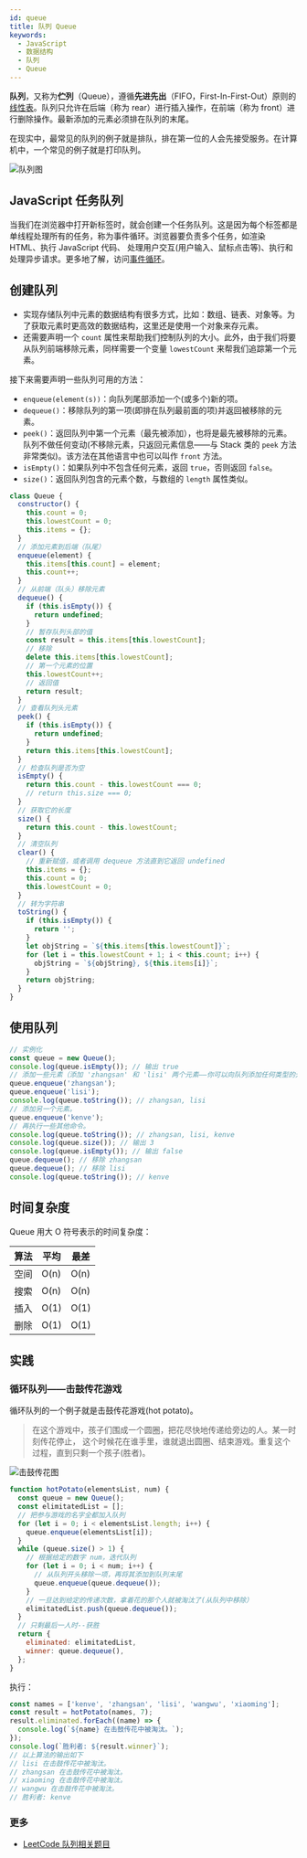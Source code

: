 ```yaml
---
id: queue
title: 队列 Queue
keywords:
  - JavaScript
  - 数据结构
  - 队列
  - Queue
---
```


**队列**，又称为**伫列**（Queue），遵循**先进先出**（FIFO，First-In-First-Out）原则的[线性表](https://zh.wikipedia.org/wiki/%E7%BA%BF%E6%80%A7%E8%A1%A8)。队列只允许在后端（称为 rear）进行插入操作，在前端（称为 front）进行删除操作。最新添加的元素必须排在队列的末尾。

在现实中，最常见的队列的例子就是排队，排在第一位的人会先接受服务。在计算机中，一个常见的例子就是打印队列。

![队列图](/img/queue.png)

## JavaScript 任务队列

当我们在浏览器中打开新标签时，就会创建一个任务队列。这是因为每个标签都是单线程处理所有的任务，称为事件循环。浏览器要负责多个任务，如渲染 HTML、执行 JavaScript 代码、 处理用户交互(用户输入、鼠标点击等)、执行和处理异步请求。更多地了解，访问[事件循环](https://developer.mozilla.org/zh-CN/docs/Web/JavaScript/EventLoop)。

## 创建队列

- 实现存储队列中元素的数据结构有很多方式，比如：数组、链表、对象等。为了获取元素时更高效的数据结构，这里还是使用一个对象来存元素。
- 还需要声明一个 `count` 属性来帮助我们控制队列的大小。此外，由于我们将要从队列前端移除元素，同样需要一个变量 `lowestCount` 来帮我们追踪第一个元素。

接下来需要声明一些队列可用的方法：

- `enqueue(element(s))`：向队列尾部添加一个(或多个)新的项。
- `dequeue()`：移除队列的第一项(即排在队列最前面的项)并返回被移除的元素。
- `peek()`：返回队列中第一个元素（最先被添加），也将是最先被移除的元素。队列不做任何变动(不移除元素，只返回元素信息——与 Stack 类的 `peek` 方法非常类似)。该方法在其他语言中也可以叫作 `front` 方法。
- `isEmpty()`：如果队列中不包含任何元素，返回 `true`，否则返回 `false`。
- `size()`：返回队列包含的元素个数，与数组的 `length` 属性类似。

```js
class Queue {
  constructor() {
    this.count = 0;
    this.lowestCount = 0;
    this.items = {};
  }
  // 添加元素到后端（队尾）
  enqueue(element) {
    this.items[this.count] = element;
    this.count++;
  }
  // 从前端（队头）移除元素
  dequeue() {
    if (this.isEmpty()) {
      return undefined;
    }
    // 暂存队列头部的值
    const result = this.items[this.lowestCount];
    // 移除
    delete this.items[this.lowestCount];
    // 第一个元素的位置
    this.lowestCount++;
    // 返回值
    return result;
  }
  // 查看队列头元素
  peek() {
    if (this.isEmpty()) {
      return undefined;
    }
    return this.items[this.lowestCount];
  }
  // 检查队列是否为空
  isEmpty() {
    return this.count - this.lowestCount === 0;
    // return this.size === 0;
  }
  // 获取它的长度
  size() {
    return this.count - this.lowestCount;
  }
  // 清空队列
  clear() {
    // 重新赋值，或者调用 dequeue 方法直到它返回 undefined
    this.items = {};
    this.count = 0;
    this.lowestCount = 0;
  }
  // 转为字符串
  toString() {
    if (this.isEmpty()) {
      return '';
    }
    let objString = `${this.items[this.lowestCount]}`;
    for (let i = this.lowestCount + 1; i < this.count; i++) {
      objString = `${objString}, ${this.items[i]}`;
    }
    return objString;
  }
}
```

## 使用队列

```js
// 实例化
const queue = new Queue();
console.log(queue.isEmpty()); // 输出 true
// 添加一些元素（添加 'zhangsan' 和 'lisi' 两个元素——你可以向队列添加任何类型的元素）。
queue.enqueue('zhangsan');
queue.enqueue('lisi');
console.log(queue.toString()); // zhangsan, lisi
// 添加另一个元素。
queue.enqueue('kenve');
// 再执行一些其他命令。
console.log(queue.toString()); // zhangsan, lisi, kenve
console.log(queue.size()); // 输出 3
console.log(queue.isEmpty()); // 输出 false
queue.dequeue(); // 移除 zhangsan
queue.dequeue(); // 移除 lisi
console.log(queue.toString()); // kenve
```

## 时间复杂度

Queue 用大 O 符号表示的时间复杂度：

| 算法 | 平均 | 最差 |
| ---- | ---- | ---- |
| 空间 | O(n) | O(n) |
| 搜索 | O(n) | O(n) |
| 插入 | O(1) | O(1) |
| 删除 | O(1) | O(1) |

## 实践

### 循环队列——击鼓传花游戏

循环队列的一个例子就是击鼓传花游戏(hot potato)。

> 在这个游戏中，孩子们围成一个圆圈，把花尽快地传递给旁边的人。某一时刻传花停止， 这个时候花在谁手里，谁就退出圆圈、结束游戏。重复这个过程，直到只剩一个孩子(胜者)。

![击鼓传花图](/img/hot-potato.png)

```js
function hotPotato(elementsList, num) {
  const queue = new Queue();
  const elimitatedList = [];
  // 把参与游戏的名字全都加入队列
  for (let i = 0; i < elementsList.length; i++) {
    queue.enqueue(elementsList[i]);
  }
  while (queue.size() > 1) {
    // 根据给定的数字 num，迭代队列
    for (let i = 0; i < num; i++) {
      // 从队列开头移除一项，再将其添加到队列末尾
      queue.enqueue(queue.dequeue());
    }
    // 一旦达到给定的传递次数，拿着花的那个人就被淘汰了(从队列中移除）
    elimitatedList.push(queue.dequeue());
  }
  // 只剩最后一人时--获胜
  return {
    eliminated: elimitatedList,
    winner: queue.dequeue(),
  };
}
```

执行：

```js
const names = ['kenve', 'zhangsan', 'lisi', 'wangwu', 'xiaoming'];
const result = hotPotato(names, 7);
result.eliminated.forEach((name) => {
  console.log(`${name} 在击鼓传花中被淘汰。`);
});
console.log(`胜利者: ${result.winner}`);
// 以上算法的输出如下
// lisi 在击鼓传花中被淘汰。
// zhangsan 在击鼓传花中被淘汰。
// xiaoming 在击鼓传花中被淘汰。
// wangwu 在击鼓传花中被淘汰。
// 胜利者: kenve
```

### 更多

- [LeetCode 队列相关题目](https://github.com/kenve/leetcode/#%E9%98%9F%E5%88%97)
